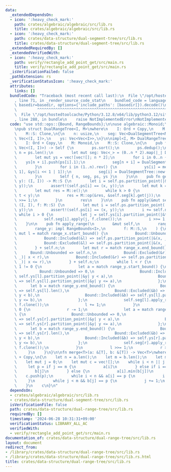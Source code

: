 ```yaml
---
data:
  _extendedDependsOn:
  - icon: ':heavy_check_mark:'
    path: crates/algebraic/algebraic/src/lib.rs
    title: crates/algebraic/algebraic/src/lib.rs
  - icon: ':heavy_check_mark:'
    path: crates/data-structure/dual-segment-tree/src/lib.rs
    title: crates/data-structure/dual-segment-tree/src/lib.rs
  _extendedRequiredBy: []
  _extendedVerifiedWith:
  - icon: ':heavy_check_mark:'
    path: verify/rectangle_add_point_get/src/main.rs
    title: verify/rectangle_add_point_get/src/main.rs
  _isVerificationFailed: false
  _pathExtension: rs
  _verificationStatusIcon: ':heavy_check_mark:'
  attributes:
    links: []
  bundledCode: "Traceback (most recent call last):\n  File \"/opt/hostedtoolcache/Python/3.12.8/x64/lib/python3.12/site-packages/onlinejudge_verify/documentation/build.py\"\
    , line 71, in _render_source_code_stat\n    bundled_code = language.bundle(stat.path,\
    \ basedir=basedir, options={'include_paths': [basedir]}).decode()\n          \
    \         ^^^^^^^^^^^^^^^^^^^^^^^^^^^^^^^^^^^^^^^^^^^^^^^^^^^^^^^^^^^^^^^^^^^^^^^^^^^^^^^^^\n\
    \  File \"/opt/hostedtoolcache/Python/3.12.8/x64/lib/python3.12/site-packages/onlinejudge_verify/languages/rust.py\"\
    , line 288, in bundle\n    raise NotImplementedError\nNotImplementedError\n"
  code: "use std::ops::{Bound, RangeBounds};\n\nuse algebraic::Monoid;\nuse dual_segment_tree::DualSegmentTree;\n\
    \npub struct DualRangeTree<I, M>\nwhere\n    I: Ord + Copy,\n    M: Monoid,\n\
    \    M::S: Clone,\n{\n    n: usize,\n    seg: Vec<DualSegmentTree<M>>,\n    ps:\
    \ Vec<(I, I)>,\n    ys: Vec<Vec<I>>,\n}\n\nimpl<I, M> DualRangeTree<I, M>\nwhere\n\
    \    I: Ord + Copy,\n    M: Monoid,\n    M::S: Clone,\n{\n    pub fn new(mut ps:\
    \ Vec<(I, I)>) -> Self {\n        ps.sort();\n        ps.dedup();\n        let\
    \ n = ps.len();\n        let mut seg: Vec<_> = (0..n * 2).map(|_| DualSegmentTree::new(0)).collect();\n\
    \        let mut ys = vec![vec![]; n * 2];\n        for i in 0..n {\n        \
    \    ys[n + i].push(ps[i].1);\n            seg[n + i] = DualSegmentTree::new(1);\n\
    \        }\n        for i in (1..n).rev() {\n            ys[i] = merge(&ys[i <<\
    \ 1], &ys[i << 1 | 1]);\n            seg[i] = DualSegmentTree::new(ys[i].len());\n\
    \        }\n        Self { n, seg, ps, ys }\n    }\n\n    pub fn get(&self, (x,\
    \ y): (I, I)) -> M::S {\n        let i = self.ps.partition_point(|&p| p < (x,\
    \ y));\n        assert!(self.ps[i] == (x, y));\n        let mut k = i + self.n;\n\
    \        let mut res = M::e();\n        while k > 0 {\n            let j = self.ys[k].partition_point(|&t|\
    \ t < y);\n            res = M::op(&res, &self.seg[k].get(j));\n            k\
    \ >>= 1;\n        }\n        res\n    }\n\n    pub fn apply(&mut self, (x, y):\
    \ (I, I), f: M::S) {\n        let mut i = self.ps.partition_point(|&p| p < (x,\
    \ y));\n        assert!(self.ps[i] == (x, y));\n        i += self.n;\n       \
    \ while i > 0 {\n            let j = self.ys[i].partition_point(|&t| t < y);\n\
    \            self.seg[i].apply(j, f.clone());\n            i >>= 1;\n        }\n\
    \    }\n\n    pub fn apply_range(\n        &mut self,\n        range_x: impl RangeBounds<I>,\n\
    \        range_y: impl RangeBounds<I>,\n        f: M::S,\n    ) {\n        let\
    \ mut l = match range_x.start_bound() {\n            Bound::Unbounded => 0,\n\
    \            Bound::Included(&l) => self.ps.partition_point(|&(x, _)| x < l),\n\
    \            Bound::Excluded(&l) => self.ps.partition_point(|&(x, _)| x <= l),\n\
    \        } + self.n;\n        let mut r = match range_x.end_bound() {\n      \
    \      Bound::Unbounded => self.n,\n            Bound::Excluded(&r) => self.ps.partition_point(|&(x,\
    \ _)| x < r),\n            Bound::Included(&r) => self.ps.partition_point(|&(x,\
    \ _)| x <= r),\n        } + self.n;\n        while l < r {\n            if l &\
    \ 1 != 0 {\n                let a = match range_y.start_bound() {\n          \
    \          Bound::Unbounded => 0,\n                    Bound::Included(&a) =>\
    \ self.ys[l].partition_point(|&y| y < a),\n                    Bound::Excluded(&a)\
    \ => self.ys[l].partition_point(|&y| y <= a),\n                };\n          \
    \      let b = match range_y.end_bound() {\n                    Bound::Unbounded\
    \ => self.ys[l].len(),\n                    Bound::Excluded(&b) => self.ys[l].partition_point(|&y|\
    \ y < b),\n                    Bound::Included(&b) => self.ys[l].partition_point(|&y|\
    \ y <= b),\n                };\n                self.seg[l].apply_range(a..b,\
    \ f.clone());\n                l += 1;\n            }\n            if r & 1 !=\
    \ 0 {\n                r -= 1;\n                let a = match range_y.start_bound()\
    \ {\n                    Bound::Unbounded => 0,\n                    Bound::Included(&a)\
    \ => self.ys[r].partition_point(|&y| y < a),\n                    Bound::Excluded(&a)\
    \ => self.ys[r].partition_point(|&y| y <= a),\n                };\n          \
    \      let b = match range_y.end_bound() {\n                    Bound::Unbounded\
    \ => self.ys[r].len(),\n                    Bound::Excluded(&b) => self.ys[r].partition_point(|&y|\
    \ y < b),\n                    Bound::Included(&b) => self.ys[r].partition_point(|&y|\
    \ y <= b),\n                };\n                self.seg[r].apply_range(a..b,\
    \ f.clone());\n            }\n            l >>= 1;\n            r >>= 1;\n   \
    \     }\n    }\n}\n\nfn merge<T>(a: &[T], b: &[T]) -> Vec<T>\nwhere\n    T: Ord\
    \ + Copy,\n{\n    let n = a.len();\n    let m = b.len();\n    let mut i = 0;\n\
    \    let mut j = 0;\n    let mut c = vec![];\n    while i < n || j < m {\n   \
    \     let p = if j == m {\n            a[i]\n        } else if i == n {\n    \
    \        b[j]\n        } else {\n            a[i].min(b[j])\n        };\n    \
    \    c.push(p);\n        while i < n && a[i] == p {\n            i += 1;\n   \
    \     }\n        while j < m && b[j] == p {\n            j += 1;\n        }\n\
    \    }\n    c\n}\n"
  dependsOn:
  - crates/algebraic/algebraic/src/lib.rs
  - crates/data-structure/dual-segment-tree/src/lib.rs
  isVerificationFile: false
  path: crates/data-structure/dual-range-tree/src/lib.rs
  requiredBy: []
  timestamp: '2024-06-28 10:31:31+09:00'
  verificationStatus: LIBRARY_ALL_AC
  verifiedWith:
  - verify/rectangle_add_point_get/src/main.rs
documentation_of: crates/data-structure/dual-range-tree/src/lib.rs
layout: document
redirect_from:
- /library/crates/data-structure/dual-range-tree/src/lib.rs
- /library/crates/data-structure/dual-range-tree/src/lib.rs.html
title: crates/data-structure/dual-range-tree/src/lib.rs
---
```

